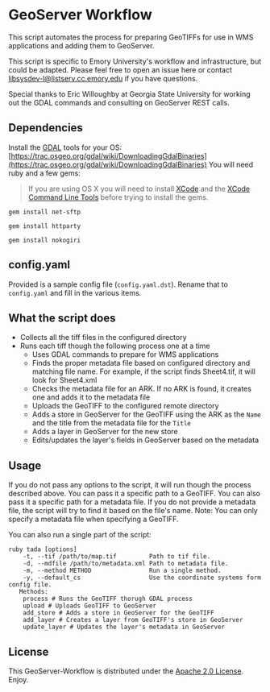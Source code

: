 # GeoServer Workflow
This script automates the process for preparing GeoTIFFs for use in WMS applications and adding them to GeoServer.

This script is specific to Emory University's workflow and infrastructure, but could be adapted. Please feel free to open an issue here or contact <libsysdev-l@listserv.cc.emory.edu> if you have questions.

Special thanks to Eric Willoughby at Georgia State University for working out the GDAL commands and consulting on GeoServer REST calls.

## Dependencies
Install the [GDAL](http://www.gdal.org/) tools for your OS: [https://trac.osgeo.org/gdal/wiki/DownloadingGdalBinaries](https://trac.osgeo.org/gdal/wiki/DownloadingGdalBinaries)
You will need ruby and a few gems:
> If you are using OS X you will need to install [XCode](https://developer.apple.com/xcode/) and the [XCode Command Line Tools](http://osxdaily.com/2014/02/12/install-command-line-tools-mac-os-x/) before trying to install the gems.

<code>gem install net-sftp</code>

<code>gem install httparty</code>

<code>gem install nokogiri</code>

## config.yaml
Provided is a sample config file (<code>config.yaml.dst</code>). Rename that to <code>config.yaml</code> and fill in the various items.

## What the script does
* Collects all the tiff files in the configured directory
* Runs each tiff though the following process one at a time
	* Uses GDAL commands to prepare for WMS applications
	* Finds the proper metadata file based on configured directory and matching file name. For example, if the script finds Sheet4.tif, it will look for Sheet4.xml
	* Checks the metadata file for an ARK. If no ARK is found, it creates one and adds it to the metadata file
	* Uploads the GeoTIFF to the configured remote directory
	* Adds a store in GeoServer for the GeoTIFF using the ARK as the `Name` and the title from the metadata file for the `Title`
	* Adds a layer in GeoServer for the new store
	* Edits/updates the layer's fields in GeoServer based on the metadata

## Usage
If you do not pass any options to the script, it will run though the process described above. You can pass it a specific path to a GeoTIFF. You can also pass it a specific path for a metadata file. If you do not provide a metadata file, the script will try to find it based on the file's name. Note: You can only specify a metadata file when specifying a GeoTIFF.

You can also run a single part of the script:

	ruby tada [options]
		-t, --tif /path/to/map.tif         Path to tif file.
    	-d, --mdfile /path/to/metadata.xml Path to metadata file.
      	-m, --method METHOD                Run a single method.
		-y, --default_cs                   Use the coordinate systems form config file.
       Methods:
       	process # Runs the GeoTIFF thorugh GDAL process
       	upload # Uploads GeoTIFF to GeoServer
       	add_store # Adds a store in GeoServer for the GeoTIFF
       	add_layer # Creates a layer from GeoTIFF's store in GeoServer
       	update_layer # Updates the layer's metadata in GeoServer

## License
This GeoServer-Workflow is distributed under the [Apache 2.0 License](http://www.apache.org/licenses/LICENSE-2.0). Enjoy.
